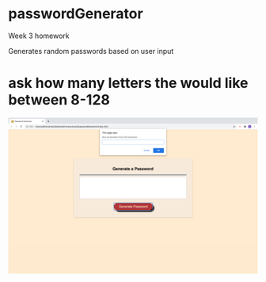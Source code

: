 # passwordGenerator
Week 3 homework

Generates random passwords based on user input

# ask how many letters the would like between 8-128

![](password_length.png)